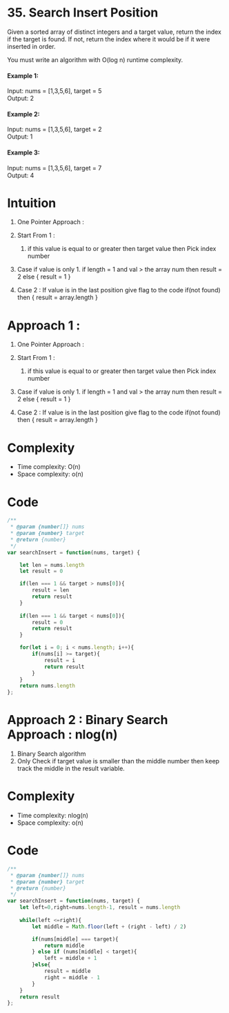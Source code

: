 # 35. Search Insert Position

Given a sorted array of distinct integers and a target value, return the index if the target is found. If not, return the index where it would be if it were inserted in order.

You must write an algorithm with O(log n) runtime complexity.

####  Example 1:

Input: nums = [1,3,5,6], target = 5<br>
Output: 2 <br>

#### Example 2:

Input: nums = [1,3,5,6], target = 2<br>
Output: 1 <br>

#### Example 3:

Input: nums = [1,3,5,6], target = 7 <br>
Output: 4


# Intuition

1. One Pointer Approach : 
2. Start From 1 :
    1. if this value is equal to or greater then target value then Pick index number

3. Case if value is only 1.
    if length = 1 and val > the array num then result = 2
    else {
        result = 1
    }

4. Case 2 : If value is in the last position
    give flag to the code
    if(not found) then {
        result = array.length
    }


# Approach 1 :
1. One Pointer Approach : 
2. Start From 1 :
    1. if this value is equal to or greater then target value then Pick index number

3. Case if value is only 1.
    if length = 1 and val > the array num then result = 2
    else {
        result = 1
    }

4. Case 2 : If value is in the last position
    give flag to the code
    if(not found) then {
        result = array.length
    }

# Complexity
- Time complexity:  O(n)
- Space complexity: o(n)

# Code

```js
/**
 * @param {number[]} nums
 * @param {number} target
 * @return {number}
 */
var searchInsert = function(nums, target) {

    let len = nums.length
    let result = 0

    if(len === 1 && target > nums[0]){ 
        result = len
        return result    
    }
    
    if(len === 1 && target < nums[0]){
        result = 0
        return result
    }

    for(let i = 0; i < nums.length; i++){
        if(nums[i] >= target){
            result = i
            return result
        }
    }
    return nums.length
};

```


# Approach 2 : Binary Search Approach : nlog(n) 

1. Binary Search algorithm
2. Only Check if target value is smaller than the middle number then keep track the middle in the result variable.

# Complexity
- Time complexity:  nlog(n)
- Space complexity: o(n)

# Code

```js
/**
 * @param {number[]} nums
 * @param {number} target
 * @return {number}
 */
var searchInsert = function(nums, target) {
    let left=0,right=nums.length-1, result = nums.length
    
    while(left <=right){
        let middle = Math.floor(left + (right - left) / 2)

        if(nums[middle] === target){
            return middle
        } else if (nums[middle] < target){
            left = middle + 1
        }else{
            result = middle
            right = middle - 1
        }
    }
    return result
};
```
